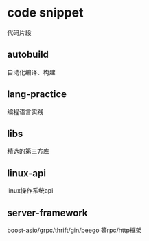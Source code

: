 # code snippet
代码片段

## autobuild
自动化编译、构建

## lang-practice
编程语言实践

## libs
精选的第三方库

## linux-api
linux操作系统api

## server-framework
boost-asio/grpc/thrift/gin/beego 等rpc/http框架